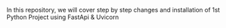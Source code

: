 In this repository, we will cover step by step changes and installation of 1st Python Project using FastApi & Uvicorn
